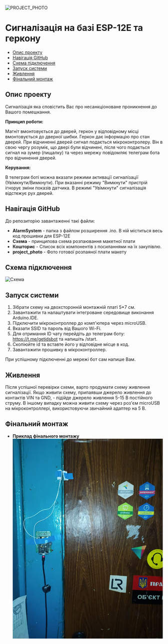![PROJECT_PHOTO](https://github.com/USALUteam/security-system-with-telegram/blob/Second/project_photo.jpg)
# Сигналізація на базі ESP-12E та геркону
* [Опис проекту](#chapter-0)
* [Навігація GitHub](#chapter-1)
* [Схема підключення](#chapter-2)
* [Запуск системи](#chapter-3)
* [Живлення](#chapter-4)
* [Фінальний монтаж](#chapter-5)
## Опис проекту

Сигналізація яка сповістить Вас про несанкціоноване проникнення до Вашого помешкання.

**Принцип роботи:**

Магніт вмонтовується до дверей, геркон у відповідному місці вмонтовується до дверної шибки. Геркон дає інформацію про стан дверей. При відчиненні дверей сигнал подається мікроконтролеру. Він в свою чергу розуміє, що двері були відчинені, після чого подається сигнал на зумер (пищалку) та через мережу повідомляє телеграм бота про відчинення дверей. 

**Керування:**

В телеграм боті можна вказати режими активації сигналізації (Увімкнути/Вимкнути). При вказанні режиму "Вимкнути" пристрій ігнорує зміни показів датчика. В режимі "Увімкнути" сигналізація відстежує рух дверей.
<a id="chapter-0"></a>

## Навігація GitHub
До репозиторію завантаженні такі файли:
- **AlarmSystem** - папка з файлом розширення .ino. В ній міститься весь код прошивки для ESP-12E
- **Схема** - принципова схема розпаювання макетної плати
- **Кошторис** - Список всіх компонентів з посиланнями на їх закупівлю.
- **project_photo** - Фото готової розпаяної плати макету
<a id="chapter-1"></a>

## Схема підключення
![Схема](https://github.com/USALUteam/security-system-with-telegram/blob/Second/%D0%A1%D1%85%D0%B5%D0%BC%D0%B0.jpg)
<a id="chapter-2"></a>

## Запуск системи
1. Зібрати схему на двохсторонній монтажній платі 5*7 см.
2. Завантажити та налаштувати інтегроване середовище виконання Arduino.IDE.
3. Підключити мікроконтроллер до комп'ютера через microUSB.
4. Вказати SSID та пароль від Вашого Wi-Fi.
5. Для отримання ID чату перейдіть до телеграм боту: https://t.me/getidsbot та напишіть /start.
6. Скопіюйте id та вставте його у відповідне місце в код.
7. Завантажити прошивку в мікроконтроллер.

При успішному підключенні до мережі бот сам напише Вам.
<a id="chapter-3"></a>

## Живлення
Після успішної перевірки схеми, варто продумати схему живлення сигналізації. 
Якщо живити схему, припаявши джерело живлення до контактів VIN та GND, - підійде джерело живлення 5-15 В постійного струму.
В іншому випадку можна живити схему через роз'єм microUSB на мікроконтроллері, використовуючи звичайний адаптер на 5 В.
<a id="chapter-4"></a>

## Фінальний монтаж
- **Приклад фінального монтажу**
![Монтаж](https://github.com/USALUteam/Telegram-Alarm-System/blob/Second/%D0%BC%D0%BE%D0%BD%D1%82%D0%B0%D0%B6.jpg)
<a id="chapter-5"></a>
